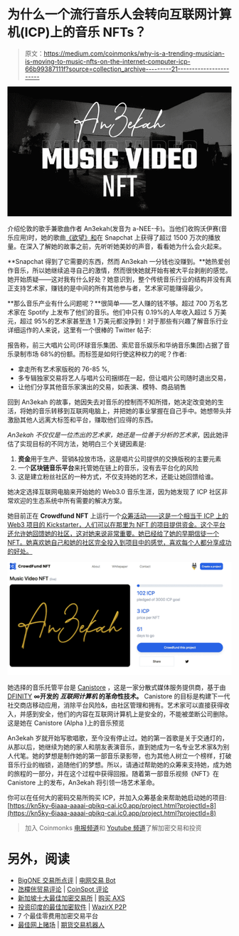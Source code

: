 # 为什么一个流行音乐人会转向互联网计算机(ICP)上的音乐 NFTs？

> 原文：<https://medium.com/coinmonks/why-is-a-trending-musician-is-moving-to-music-nfts-on-the-internet-computer-icp-66b99387111f?source=collection_archive---------21----------------------->

![](img/baf1eb0a8acd3ee249ef3e562edf5468.png)

介绍伦敦的歌手兼歌曲作者 An3ekah(发音为 a-NEE-卡)。当他们收购沃伊赛(音乐应用)时，她的歌曲[《欲望》和](https://open.spotify.com/artist/6DsN7Ev4alpuq3z62zwCUH)在 Snapchat 上获得了超过 1500 万次的播放量。在深入了解她的故事之前，先听听她美妙的声音，看看她为什么会火起来。

**Snapchat 得到了它需要的东西，然而 An3ekah 一分钱也没赚到。**她热爱创作音乐，所以她继续追寻自己的激情，然而很快她就开始有被大平台剥削的感觉。她开始质疑——这对我有什么好处？她意识到，整个传统音乐行业的结构并没有真正支持艺术家，赚钱的是中间的所有其他参与者，艺术家可能赚得最少。

**那么音乐产业有什么问题呢？**很简单——艺人赚的钱不够。超过 700 万名艺术家在 Spotify 上发布了他们的音乐。他们中只有 0.19%的人年收入超过 5 万美元，超过 95%的艺术家甚至连 1 万美元都没挣到！对于那些有兴趣了解音乐行业详细运作的人来说，这里有一个很棒的 Twitter 帖子:

报告称，前三大唱片公司(环球音乐集团、索尼音乐娱乐和华纳音乐集团)占据了音乐录制市场 68%的份额。而标签是如何行使这种权力的呢？作者:

*   拿走所有艺术家版税的 76-85 %,
*   多专辑独家交易将艺人与唱片公司捆绑在一起，但让唱片公司随时退出交易，
*   让他们分享其他音乐家演出的交易，如表演、模特、商品销售

回到 An3ekah 的故事，她因失去对音乐的控制而不知所措，她决定改变她的生活，将她的音乐转移到互联网电脑上，并把她的事业掌握在自己手中。她想带头并激励其他人远离大标签和平台，赚取他们应得的东西。

*An3ekah 不仅仅是一位杰出的艺术家，她还是一位善于分析的艺术家*，因此她评估了实现目标的不同方法，她明白三个关键因素是:

1.  **资金**用于生产、营销&投放市场，这是唱片公司提供的交换版税的主要元素
2.  一个**区块链音乐平台**来托管她在链上的音乐，没有去平台化的风险
3.  这是建立粉丝社区的一种方式，不仅支持她的艺术，还能让她回馈给谁。

她决定选择互联网电脑来开始她的 Web3.0 音乐生涯，因为她发现了 ICP 社区非常欢迎的生态系统中所有需要的解决方案。

她目前正在 **Crowdfund NFT** 上运行一个[众筹活动——这是一个相当于 ICP 上的 Web3 项目的 Kickstarter，人们可以在那里为 NFT 的项目提供资金。这个平台还允许她回馈她的社区，这对她来说非常重要。她已经给了她的早期信徒一个 NFT。她喜欢她自己和她的社区完全投入到项目中的感觉，喜欢每个人都分享成功的好处。](https://kn5ky-6iaaa-aaaai-qbikq-cai.ic0.app/project.html?projectId=8)

![](img/7bec5e0b985223610ce91f6f026ff5a2.png)

她选择的音乐托管平台是 [Canistore](https://canistore.io/) ，这是一家分散式媒体服务提供商，基于由 [DFINITY](https://medium.com/u/f46cd59473d8?source=post_page-----66b99387111f--------------------------------) **∞开发的 ***互联网计算机*** 的革命性技术。** Canistore 的目标是构建下一代社交商店移动应用，消除平台风险&，由社区管理和拥有。艺术家可以直接获得收入，并感到安全，他们的内容在互联网计算机上是安全的，不能被垄断公司删除。这是她在 Canistore (Alpha )上的音乐预览

An3ekah 岁就开始写歌唱歌，至今没有停止过。她的第一首歌是关于交通灯的，从那以后，她继续为她的家人和朋友表演音乐，直到她成为一名专业艺术家&为别人代笔。她的梦想是制作她的第一部音乐录影带，也为其他人树立一个榜样，打破音乐行业的枷锁，追随他们的梦想。所以，请通过帮助她的众筹来支持她，成为她的旅程的一部分，并在这个过程中获得回报。随着第一部音乐视频《NFT》在 Canistore 上的发布，An3ekah 将引领一场艺术革命。

你可以在任何大的密码交易所购买 ICP，并加入众筹基金来帮助她启动她的项目:[https://kn5ky-6iaaa-aaaai-qbikq-cai.ic0.app/project.html?projectId=8](https://kn5ky-6iaaa-aaaai-qbikq-cai.ic0.app/project.html?projectId=8)

> 加入 Coinmonks [电报频道](https://t.me/coincodecap)和 [Youtube 频道](https://www.youtube.com/c/coinmonks/videos)了解加密交易和投资

# 另外，阅读

*   [BigONE 交易所点评](/coinmonks/bigone-exchange-review-64705d85a1d4) | [电网交易 Bot](https://coincodecap.com/grid-trading)
*   [氹欞侊贸易评论](https://coincodecap.com/anny-trade-review) | [CoinSpot 评论](https://coincodecap.com/coinspot-review)
*   [新加坡十大最佳加密交易所](https://coincodecap.com/crypto-exchange-in-singapore) | [购买 AXS](https://coincodecap.com/buy-axs-token)
*   [投资印度的最佳加密软件](https://coincodecap.com/best-crypto-to-invest-in-india-in-2021) | [WazirX P2P](https://coincodecap.com/wazirx-p2p)
*   7 个最佳零费用加密交易平台
*   [最佳网上赌场](https://coincodecap.com/best-online-casinos) | [期货交易机器人](/coinmonks/futures-trading-bots-5a282ccee3f5)